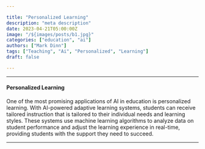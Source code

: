 ```yaml
---

title: "Personalized Learning"
description: "meta description"
date: 2023-04-21T05:00:00Z
image: "/${images/posts/b1.jpg}"
categories: ["education", "ai"]
authors: ["Mark Dinn"]
tags: ["Teaching", "Ai", "Personalized", "Learning"]
draft: false

---
```


---

#### Personalized Learning

One of the most promising applications of AI in education is personalized learning. With AI-powered adaptive learning systems, students can receive tailored instruction that is tailored to their individual needs and learning styles. These systems use machine learning algorithms to analyze data on student performance and adjust the learning experience in real-time, providing students with the support they need to succeed.


---

